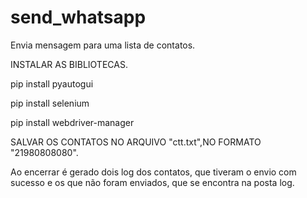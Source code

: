 # send_whatsapp
Envia mensagem para uma lista de contatos.

INSTALAR AS BIBLIOTECAS.

pip install pyautogui

pip install selenium

pip install webdriver-manager

SALVAR OS CONTATOS NO ARQUIVO "ctt.txt",NO FORMATO "21980808080".

Ao encerrar é gerado dois log dos contatos, que tiveram o envio com sucesso e os que não foram enviados, que se encontra na posta log.
